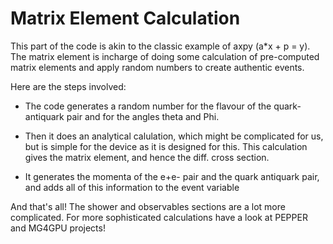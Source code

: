 # Matrix Element Calculation

This part of the code is akin to the classic example of axpy (a*x + p = y). The matrix element is incharge of doing some calculation of pre-computed matrix elements and apply random numbers to create authentic events.

Here are the steps involved:

- The code generates a random number for the flavour of the quark-antiquark pair and for the angles theta and Phi.

- Then it does an analytical calulation, which might be complicated for us, but is simple for the device as it is designed for this. This calculation gives the matrix element, and hence the diff. cross section.

- It generates the momenta of the e+e- pair and the quark antiquark pair, and adds all of this information to the event variable

And that's all! The shower and observables sections are a lot more complicated. For more sophisticated calculations have a look at PEPPER and MG4GPU projects!

